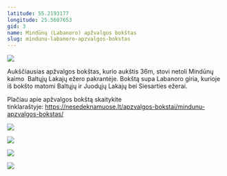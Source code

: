 ```yaml
---
latitude: 55.2193177
longitude: 25.5607653
gid: 3
name: Mindūnų (Labanoro) apžvalgos bokštas
slug: mindunu-labanoro-apzvalgos-bokstas
---
```

![](https://doc-0g-ag-mymaps.googleusercontent.com/untrusted/hostedimage/ihucu48q9m5s1hftel5u85tfdc/1imnt25pmuip1si8u1plcjj6s4/1641717000000/-WPmm_dsOCr8C_2Ftfdhs7CzXYdOD0wc/*/6AIsG_vb6LwotWE3SLmrO-cpk2LYoCHstMeXlVL3-zsIt8yWeHt5MvypWWnwS9DlkwyPkOwcVfTLZkJSQVqqfA3wgOJ6H_5doTTafVatuUOnhpplt51Dlb06gEfv9WVD8jDEurc-wlvcXpsGnsCbIkrya9aNskNYhUADIHSpZ_cHQnr8DrczmcSs_zMhUaxPGNQ?session=0&fife)  
  
Aukščiausias apžvalgos bokštas, kurio aukštis 36m, stovi netoli Mindūnų kaimo  Baltųjų Lakajų ežero pakrantėje. Bokštą supa Labanoro giria, kurioje iš bokšto matomi Baltųjų ir Juodųjų Lakajų bei Siesarties ežerai.  
  
Plačiau apie apžvalgos bokštą skaitykite tinklaraštyje: https://nesedeknamuose.lt/apzvalgos-bokstai/mindunu-apzvalgos-bokstas/  
  
![](https://doc-0s-ag-mymaps.googleusercontent.com/untrusted/hostedimage/ihucu48q9m5s1hftel5u85tfdc/5l6ojf1snn5jnbcsq9shp47p74/1641717000000/-WPmm_dsOCr8C_2Ftfdhs7CzXYdOD0wc/*/6AIsG_va-R2kPN12GQfH83iMdPSi4gEXRCsjEAeyTs0IVKhMcb7-xuFLXOPVPLbWXGcyM7gSGVq7rhgh-1F8rSReh_Iub0C_Gb6wbkYF4XqClhBd3W3cm3gZ88BQAC3WnMoXv8W103qT601echIbOhDmjI9qQPglnfS6cX9FZzlyScYZEDIORL5k0KqSgBF7lsQ?session=0&fife)  
  
![](https://doc-0o-ag-mymaps.googleusercontent.com/untrusted/hostedimage/ihucu48q9m5s1hftel5u85tfdc/gangqqo46fqc4vqlj6rrqqmnss/1641717000000/-WPmm_dsOCr8C_2Ftfdhs7CzXYdOD0wc/*/6AIsG_vb0uI8DVCVYqu8h_N_iVFhYaOXsfE9VeSkp6ImEaX2Qr1WacnjryYgMfrZS6Z9vOx8-QK1WGFemeUcx3rJw_cqqFjQ2AhGVYQ_e_fb_K3wHQ5pdvdb_3U52XDt0eUoT0JPv5ERRrYUFngWCohsVDqaCErMnLJtDFgGp1_hQ5i2fbHjjjLVb52BbmPJTNw?session=0&fife)  
  
![](https://doc-0c-ag-mymaps.googleusercontent.com/untrusted/hostedimage/ihucu48q9m5s1hftel5u85tfdc/pa912da2901ljmjeh5ab99ugco/1641717000000/-WPmm_dsOCr8C_2Ftfdhs7CzXYdOD0wc/*/6AIsG_vbblrZG_d2p-4r8SPUETFf7oZV4YATN34sP8eMDu65vWHwRVHGPhLpeaxHuifCaTgxQou1LboOt3KcTWgZ4I2fd7kgXOjrfD1bFSOoVGxyFm312V4U-lE8TZzoF3Vv69v-wKb85FkpOM85FQId5_skRAFJXL5IGI27oFe0OIUDM1-6Fa7--N8BYZu7dXA?session=0&fife)  
  
![](https://doc-0g-ag-mymaps.googleusercontent.com/untrusted/hostedimage/ihucu48q9m5s1hftel5u85tfdc/g79tt36mtc8s2i0engdmeuaebk/1641717000000/-WPmm_dsOCr8C_2Ftfdhs7CzXYdOD0wc/*/6AIsG_vYvE3DnsrqQX0o5lfBDtLwlZkTyYdm-cplW_xGDieHIEuD7kBsVrCcPbT7ueO5qHfuplBL2FhOaZ5WNvss1Na-iQ12lDXY1rjXHjMHRYzP5a9pnzDhYQ8q2CRLJW2PYChc61dKI7KlR909bGi1oKYG5YQZ69_7h9kUtaPGd_FdI2L0Hez5j7ihbClW97Q?session=0&fife)
